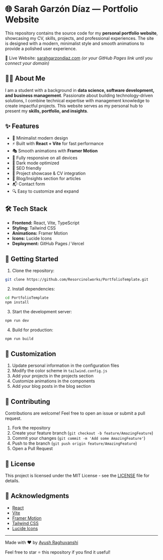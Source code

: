 # 🌐 Sarah Garzón Díaz — Portfolio Website  

This repository contains the source code for my **personal portfolio website**, showcasing my CV, skills, projects, and professional experiences. The site is designed with a modern, minimalist style and smooth animations to provide a polished user experience.  

🔗 Live Website: [sarahgarzondiaz.com](https://sarahgarzondiaz.com) *(or your GitHub Pages link until you connect your domain)*  

## 👩‍💻 About Me  
I am a student with a background in **data science, software development, and business management**. Passionate about building technology-driven solutions, I combine technical expertise with management knowledge to create impactful projects. This website serves as my personal hub to present my **skills, portfolio, and insights**.  

## ✨ Features  
- 🎨 Minimalist modern design  
- ⚡ Built with **React + Vite** for fast performance  
- 🎭 Smooth animations with **Framer Motion**  
- 📱 Fully responsive on all devices  
- 🌙 Dark mode optimized  
- 🎯 SEO friendly  
- 💼 Project showcase & CV integration  
- 📝 Blog/Insights section for articles  
- 📬 Contact form  
- 🔍 Easy to customize and expand  

## 🛠️ Tech Stack  

- **Frontend:** React, Vite, TypeScript  
- **Styling:** Tailwind CSS  
- **Animations:** Framer Motion  
- **Icons:** Lucide Icons  
- **Deployment:** GitHub Pages / Vercel  

## 🚀 Getting Started

1. Clone the repository:
```bash
git clone https://github.com/Resorcinolworks/PortfolioTemplate.git
```

2. Install dependencies:
```bash
cd PortfolioTemplate
npm install
```

3. Start the development server:
```bash
npm run dev
```

4. Build for production:
```bash
npm run build
```

## 🎨 Customization

1. Update personal information in the configuration files
2. Modify the color scheme in `tailwind.config.js`
3. Add your projects in the projects section
4. Customize animations in the components
5. Add your blog posts in the blog section

## 🤝 Contributing

Contributions are welcome! Feel free to open an issue or submit a pull request.

1. Fork the repository
2. Create your feature branch (`git checkout -b feature/AmazingFeature`)
3. Commit your changes (`git commit -m 'Add some AmazingFeature'`)
4. Push to the branch (`git push origin feature/AmazingFeature`)
5. Open a Pull Request

## 📝 License

This project is licensed under the MIT License - see the [LICENSE](LICENSE) file for details.

## 🙏 Acknowledgments

- [React](https://reactjs.org/)
- [Vite](https://vitejs.dev/)
- [Framer Motion](https://www.framer.com/motion/)
- [Tailwind CSS](https://tailwindcss.com/)
- [Lucide Icons](https://lucide.dev/)

---

Made with ❤️ by [Ayush Raghuvanshi](https://github.com/Resorcinolworks)

Feel free to star ⭐ this repository if you find it useful!
